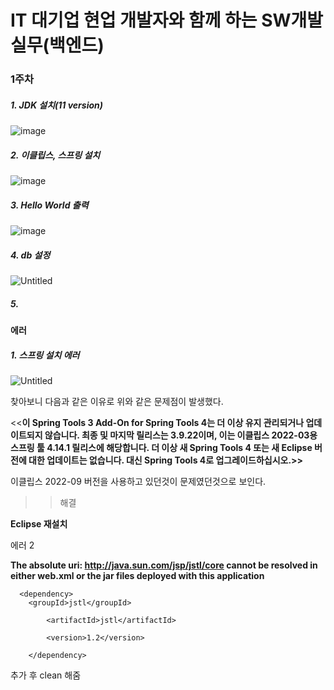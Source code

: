 # IT 대기업 현업 개발자와 함께 하는 SW개발 실무(백엔드)

### 1주차
##### 1. JDK 설치(11 version)
![image](https://user-images.githubusercontent.com/53250432/201106800-212ede25-5d82-4b56-97b3-ebb8828b16b2.png)

##### 2. 이클립스, 스프링 설치
![image](https://user-images.githubusercontent.com/53250432/201106562-0e54af81-15ff-4960-8311-d2dd75dca9d6.png)

##### 3. Hello World 출력
![image](https://user-images.githubusercontent.com/53250432/201106080-e7ef0ddb-3103-4173-a694-ac66a6742e1e.png)

##### 4. db 설정
![Untitled](https://user-images.githubusercontent.com/53250432/201106960-c224eb89-37c8-407a-9148-8ebd72a22713.png)

##### 5. 

#### 에러
##### 1. 스프링 설치 에러

![Untitled](https://s3-us-west-2.amazonaws.com/secure.notion-static.com/ceaada0f-f4f6-4181-bb8a-f2c7c7ef7dc8/Untitled.png)

찾아보니 다음과 같은 이유로 위와 같은 문제점이 발생했다.

<<**이 Spring Tools 3 Add-On for Spring Tools 4는 더 이상 유지 관리되거나 업데이트되지 않습니다. 최종 및 마지막 릴리스는 3.9.22이며, 이는 이클립스 2022-03용 스프링 툴 4.14.1 릴리스에 해당합니다. 더 이상 새 Spring Tools 4 또는 새 Eclipse 버전에 대한 업데이트는 없습니다. 대신 Spring Tools 4로 업그레이드하십시오.>>**

이클립스 2022-09 버전을 사용하고 있던것이 문제였던것으로 보인다.

>> 해결

****Eclipse 재설치****

에러 2

**The absolute uri: http://java.sun.com/jsp/jstl/core cannot be resolved in either web.xml or the jar files deployed with this application**



```
  <dependency>
    <groupId>jstl</groupId>

		<artifactId>jstl</artifactId>

		<version>1.2</version>

	</dependency>

```

추가 후 clean 해줌

